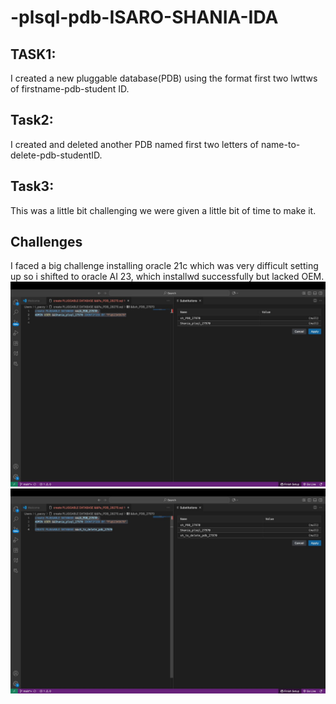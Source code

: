 # -plsql-pdb-ISARO-SHANIA-IDA
## TASK1:
I created a new pluggable database(PDB) using the format first two lwttws of firstname-pdb-student ID.
## Task2:
I created and deleted another PDB named first two letters of name-to-delete-pdb-studentID.
## Task3:
This was a little bit challenging we were given a little bit of time to make it.
## Challenges
I faced a big challenge installing oracle 21c which was very difficult setting up so i shifted to oracle AI 23, which installwd successfully but lacked OEM.
![](https://github.com/SHANIA-K/PLSQL-ORACLE-ISARO-SHANIA-IDA-27970/blob/main/git1.jpg?raw=true)
![](https://github.com/SHANIA-K/PLSQL-ORACLE-ISARO-SHANIA-IDA-27970/blob/main/git2.jpg?raw=true)
